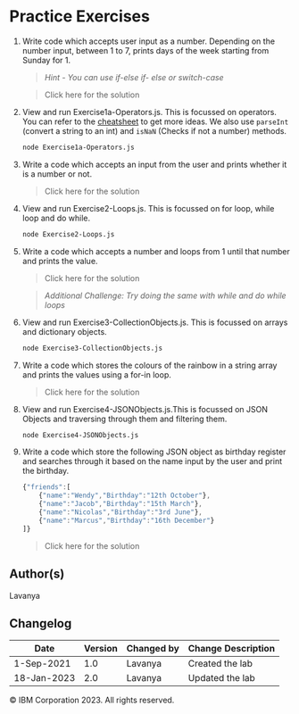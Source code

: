 # Practice Exercises

1. Write code which accepts user input as a number. Depending on the number input, between 1 to 7, prints days of the week starting from Sunday for 1.

    >*Hint - You can use if-else if- else or switch-case*

    >Click here for the solution

2. View and run Exercise1a-Operators.js. This is focussed on operators. You can refer to the [cheatsheet](https://cf-courses-data.s3.us.cloud-object-storage.appdomain.cloud/IBMDeveloperSkillsNetwork-CD0220EN-SkillsNetwork/Cheatsheets/NodeJSCheatSheets.md.html) to get more ideas. We also use `parseInt` (convert a string to an int) and `isNaN` (Checks if not a number) methods.

    ```bash
    node Exercise1a-Operators.js
    ```

3. Write a code which accepts an input from the user and prints whether it is a number or not.

    >Click here for the solution

4. View and run Exercise2-Loops.js. This is focussed on for loop, while loop and do while.

    ```bash
    node Exercise2-Loops.js
    ```

5. Write a code which accepts a number and loops from 1 until that number and prints the value.

    >Click here for the solution

    >*Additional Challenge: Try doing the same with while and do while loops*

6. View and run Exercise3-CollectionObjects.js. This is focussed on arrays and dictionary objects.

     ```bash
    node Exercise3-CollectionObjects.js
    ```

7. Write a code which stores the colours of the rainbow in a string array and prints the values using a for-in loop.

    >Click here for the solution

8. View and run Exercise4-JSONObjects.js.This is focussed on JSON Objects and traversing through them and filtering them.

    ```bash
    node Exercise4-JSONObjects.js
    ```

9. Write a code which store the following JSON object as birthday register and searches through it based on the name input by the user and print the birthday.

    ```js
    {"friends":[
        {"name":"Wendy","Birthday":"12th October"},
        {"name":"Jacob","Birthday":"15th March"},
        {"name":"Nicolas","Birthday":"3rd June"},
        {"name":"Marcus","Birthday":"16th December"}
    ]}
    ```

    >Click here for the solution

## Author(s)

Lavanya

## Changelog

Date|Version|Changed by|Change Description|
----|-------|----------|------------------|
1-Sep-2021|1.0|Lavanya|Created the lab
18-Jan-2023|2.0|Lavanya|Updated the lab

© IBM Corporation 2023. All rights reserved.

